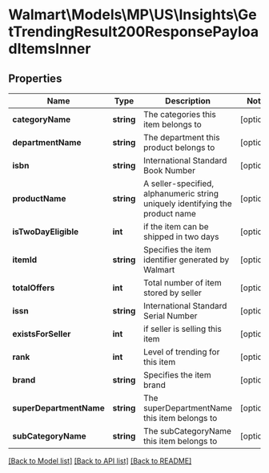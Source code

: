 # Walmart\Models\MP\US\Insights\GetTrendingResult200ResponsePayloadItemsInner

## Properties

Name | Type | Description | Notes
------------ | ------------- | ------------- | -------------
**categoryName** | **string** | The categories this item belongs to | [optional]
**departmentName** | **string** | The department this product belongs to | [optional]
**isbn** | **string** | International Standard Book Number | [optional]
**productName** | **string** | A seller-specified, alphanumeric string uniquely identifying the product name | [optional]
**isTwoDayEligible** | **int** | if the item can be shipped in two days | [optional]
**itemId** | **string** | Specifies the item identifier generated by Walmart | [optional]
**totalOffers** | **int** | Total number of item stored by seller | [optional]
**issn** | **string** | International Standard Serial Number | [optional]
**existsForSeller** | **int** | if seller is selling this item | [optional]
**rank** | **int** | Level of trending for this item | [optional]
**brand** | **string** | Specifies the item brand | [optional]
**superDepartmentName** | **string** | The superDepartmentName this item belongs to | [optional]
**subCategoryName** | **string** | The subCategoryName this item belongs to | [optional]


[[Back to Model list]](./) [[Back to API list]](../../../../../README.md#supported-apis) [[Back to README]](../../../../../README.md)
